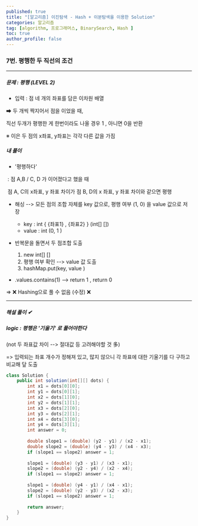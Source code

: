 ```yaml
---
published: true
title: "[알고리즘] 이진탐색 - Hash + 이분탐색을 이용한 Solution"
categories: 알고리즘 
tag: [algorithm, 프로그래머스, BinarySearch, Hash ] 
toc: true
author_profile: false 
---
```




### 7번. 평행한 두 직선의 조건 

---

##### 문제 : 평행 (LEVEL 2)

* 입력 : 점 네 개의 좌표를 담은 이차원 배열 

➡ 두 개씩 짝지어서 점을 이었을 때,

   직선 두개가 평행한 게 한번이라도 나올 경우 1 , 아니면 0을 반환 

※ 이은 두 점의 x좌표, y좌표는 각각 다른 값을 가짐 



##### 내 풀이

* '평행하다' 

​	: 점 A,B / C, D 가 이어졌다고 했을 때 

​	점 A, C의 x좌표, y 좌표 차이가 점 B, D의 x 좌표, y 좌표 차이와 같으면 평행 



* 해싱 --> 모든 점의 조합 자체를 key 값으로, 평행 여부 (1, 0) 을 value 값으로 저장
  *  key : int { {좌표1} , {좌표2} }   (int[] [])
  * value  : int (0, 1 )



* 반복문을 돌면서 두 점조합 도출 

  1. new int[] []
  2. 평행 여부 확인 --> value 값 도출 
  3. hashMap.put(key, value )

   

* .values.contains(1) --> return 1 , return 0



=> ❌ Hashing으로 풀 수 없음 (수정) ❌ 



---

##### 해설 풀이 ✔

##### logic : 평행은 '기울기' 로 풀어야한다 

(not 두 좌표값 차이 --> 절대값 등 고려해야할 것 多)

=> 입력되는 좌표 개수가 정해져 있고, 많지 않으니 각 좌표에 대한 기울기를 다 구하고 비교해 닾 도출 

```java
class Solution {
    public int solution(int[][] dots) {
        int x1 = dots[0][0];
        int y1 = dots[0][1];
        int x2 = dots[1][0];
        int y2 = dots[1][1];
        int x3 = dots[2][0];
        int y3 = dots[2][1];
        int x4 = dots[3][0];
        int y4 = dots[3][1];
        int answer = 0;
        
        double slope1 = (double) (y2 - y1) / (x2 - x1);
        double slope2 = (double) (y4 - y3) / (x4 - x3);
        if (slope1 == slope2) answer = 1;
        
        slope1 = (double) (y3 - y1) / (x3 - x1);
        slope2 = (double) (y2 - y4) / (x2 - x4);
        if (slope1 == slope2) answer = 1;
        
        slope1 = (double) (y4 - y1) / (x4 - x1);
        slope2 = (double) (y2 - y3) / (x2 - x3);
        if (slope1 == slope2) answer = 1;
        
        return answer;
    }
}
```

